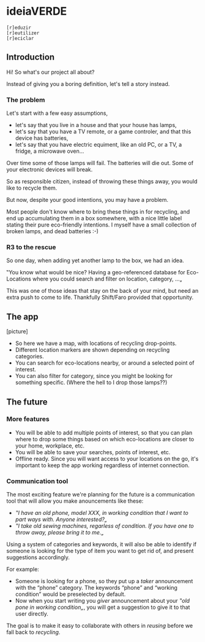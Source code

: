 # ideiaVERDE

```text
[r]eduzir
[r]eutilizer
[r]eciclar
```

## Introduction

Hi!
So what's our project all about?

Instead of giving you a boring definition, let's tell a story instead.

### The problem

Let's start with a few easy assumptions,

* let's say that you live in a house and that your house has lamps,
* let's say that you have a TV remote, or a game controler, and that this device has batteries,
* let's say that you have electric equiment, like an old PC, or a TV, a fridge, a microwave oven...

Over time some of those lamps will fail. The batteries will die out. Some of your electronic devices will break.

So as responsible citizen, instead of throwing these things away, you would like to recycle them.

But now, despite your good intentions, you may have a problem.

Most people don't know where to bring these things in for recycling, and end up accumulating them in a box somewhere, with a nice little label stating their pure eco-friendly intentions.
I myself have a small collection of broken lamps, and dead batteries :-)

### R3 to the rescue

So one day, when adding yet another lamp to the box, we had an idea.

‟You know what would be nice? Having a geo-referenced database for Eco-Locations where you could search and filter on location, category, ...„

This was one of those ideas that stay on the back of your mind, but need an extra push to come to life.
Thankfully Shift/Faro provided that opportunity.

## The app

[picture]

* So here we have a map, with locations of recycling drop-points.
* Different location markers are shown depending on recycling categories.
* You can search for eco-locations nearby, or around a selected point of interest.
* You can also filter for category, since you might be looking for something specific. (Where the hell to I drop those lamps??)

## The future

### More features

* You will be able to add multiple points of interest, so that you can plan where to drop some things based on which eco-locations are closer to your home, workplace, etc.
* You will be able to save your searches, points of interest, etc.
* Offline ready. Since you will want access to your locations on the go, it's important to keep the app working regardless of internet connection.

### Communication tool

The most exciting feature we're planning for the future is a communication tool that will allow you make anouncements like these:

* *‟I have an old phone, model XXX, in working condition that I want to part ways with. Anyone interested?„*
* *‟I take old sewing machines, regarless of condition. If you have one to throw away, please bring it to me.„*

Using a system of categories and keywords, it will also be able to identify if someone is looking for the type of item you want to get rid of, and present suggestions accordingly.

For example:

* Someone is looking for a phone, so they put up a *taker* announcement with the “phone” category. The keywords “phone” and “working condition” would be preselected by default.
* Now when you start writing you *giver* announcement about your *‟old pone in working condition„*, you will get a suggestion to give it to that user directly.

The goal is to make it easy to collaborate with others in *reusing* before we fall back to *recycling*.

